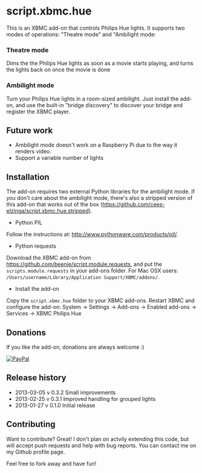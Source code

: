 script.xbmc.hue
===============

This is an XBMC add-on that controls Philips Hue lights. It supports two modes of operations: "Theatre mode" and "Ambilight mode:

### Theatre mode

Dims the the Philips Hue lights as soon as a movie starts playing, and turns the lights back on once the movie is done

### Ambilight mode

Turn your Philips Hue lights in a room-sized ambilight. Just install the add-on, and use the built-in "bridge discovery" to discover your bridge and register the XBMC player.

Future work
-----------

 - Ambilight mode doesn't work on a Raspberry Pi due to the way it renders video.
 - Support a variable number of lights

Installation
------------

The add-on requires two external Python libraries for the ambilight mode. If you don't care about the ambilight mode, there's also a stripped version of this add-on that works out of the box (https://github.com/cees-elzinga/script.xbmc.hue.stripped).

 - Python PIL

Follow the instructions at: http://www.pythonware.com/products/pil/.

 - Python requests

Download the XBMC add-on from https://github.com/beenje/script.module.requests, and put the `scripts.module.requests` in your add-ons folder. For Mac OSX users: `/Users/username/Library/Application Support/XBMC/addons/`.

 - Install the add-on

Copy the `script.xbmc.hue` folder to your XBMC add-ons. Restart XBMC and configure the add-on:
System -> Settings -> Add-ons -> Enabled add-ons -> Services -> XBMC Philips Hue

Donations
---------
If you like the add-on, donations are always welcome :)

[![PayPal]( https://www.paypalobjects.com/en_US/i/btn/btn_donate_LG.gif)](https://www.paypal.com/cgi-bin/webscr?cmd=_donations&business=48ZKAZK6QHNGJ&lc=NL&item_name=script%2exbmc%2ehue&currency_code=EUR)

Release history
---------------
  * 2013-03-05 v 0.3.2 Small improvements
  * 2013-02-25 v 0.3.1 Improved handling for grouped lights
  * 2013-01-27 v 0.1.0 Initial release

Contributing
------------

Want to contribute? Great! I don't plan on actvily extending this code, but will accept push requests and help with bug reports. You can contact me on my Github profile page.

Feel free to fork away and have fun!
